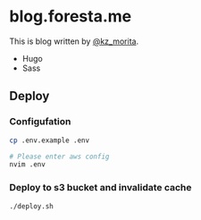# blog.foresta.me

This is blog written by [@kz_morita](https://twitter.com/kz_morita).

- Hugo
- Sass

## Deploy

### Configufation

```bash
cp .env.example .env

# Please enter aws config
nvim .env
```


### Deploy to s3 bucket and invalidate cache

```bash
./deploy.sh
```
